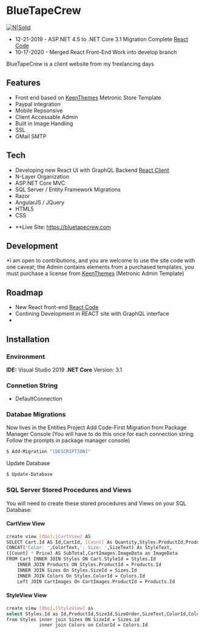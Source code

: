 # BlueTapeCrew

[![N|Solid](https://bluetapecrew.com/content/logo.png)](https://bluetapecrew.com)

- 12-21-2019 - ASP.NET 4.5 to .NET Core 3.1 Migration Complete [React Code](https://github.com/toddmillernyc/bluetapecrew/tree/develop/src/React.Site/ClientApp/src)
- 10-17-2020 - Merged React Front-End Work into develop branch

BlueTapeCrew is a client website from my freelancing days

## Features
  - Front end based on [KeenThemes] Metronic Store Template
  - Paypal integration
  - Mobile Repsonsive
  - Client Accessable Admin
  - Built in Image Handling
  - SSL
  - GMail SMTP
 
## Tech
- Developing new React UI with GraphQL Backend [React Client](https://github.com/toddmillernyc/bluetapecrew/tree/develop/src/React.Site/ClientApp/src)
- N-Layer Organization
- ASP.NET Core MVC
- SQL Server / Entity Framework Migrations
- Razor
- AngularJS / JQuery
- HTML5
- CSS

* **Live Site: https://bluetapecrew.com

## Development

*I am open to contributions, and you are welcome to use the site code with one caveat; the Admin contains elements from a purchased templates, you must purchase a license from [KeenThemes] (Metronic Admin Template)

## Roadmap
- New React front-end [React Code](https://github.com/toddmillernyc/bluetapecrew/tree/develop/src/React.Site/ClientApp/src)
- Contining Development in REACT site with GraphQL interface
-
## Installation

### Environment
**IDE:** Visual Studio 2019
**.NET Core** Version: 3.1

### Connetion String
 - DefaultConnection

### Databae Migrations
Now lives in the Entities Project
Add Code-First Migration from Package Manager Console
(You will have to do this once for each connection string.  Follow the prompts in package manager console)
```sh
$ Add-Migration "[DESCRIPTION]"
```
Update Database
```sh
$ Update-Database
```

### SQL Server Stored Procedures and Views
You will need to create these stored procedures and Views on your SQL Database:
#### CartView View
```sh
create view [dbo].[CartView] AS
SELECT Cart.Id AS Id,CartId, [Count] As Quantity,Styles.ProductId,ProductName,LinkName,Price, StyleId,Colors.ColorText,Products.[Description],
CONCAT('Color: ',ColorText,'; Size: ',SizeText) As StyleText,
([Count] * Price) AS SubTotal,CartImages.ImageData as ImageData
FROM Cart INNER JOIN Styles ON Cart.StyleId = Styles.Id
	INNER JOIN Products ON Styles.ProductId = Products.Id
	INNER JOIN Sizes On Styles.SizeId = Sizes.Id
	INNER JOIN Colors On Styles.ColorId = Colors.Id
	Left JOIN CartImages On CartImages.ProductId = Products.Id
```
#### StyleView View
```sh
create view [dbo].[StyleView] as
select Styles.Id as Id,ProductId,SizeId,SizeOrder,SizeText,ColorId,ColorText,Price,SizeText + ' / ' + ColorText AS StyleText
from Styles inner join Sizes ON SizeId = Sizes.id
			inner join Colors on ColorId = Colors.Id
```

[KeenThemes]: <http://keenthemes.com/free-bootstrap-templates/fully-responsive-bootstrap-based-ecommerce-frontend-theme>
[Todd Miller]: <https://toddmiller.nyc>
[BlueTapeCrew]: <https://bluetapecrew.com>
